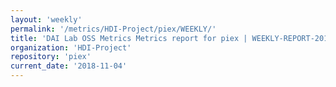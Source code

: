 ```yaml
---
layout: 'weekly'
permalink: '/metrics/HDI-Project/piex/WEEKLY/'
title: 'DAI Lab OSS Metrics Metrics report for piex | WEEKLY-REPORT-2018-11-04'
organization: 'HDI-Project'
repository: 'piex'
current_date: '2018-11-04'
---
```

